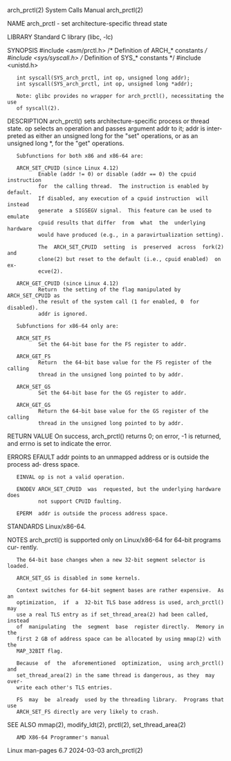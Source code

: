 arch_prctl(2)                 System Calls Manual                arch_prctl(2)

NAME
       arch_prctl - set architecture-specific thread state

LIBRARY
       Standard C library (libc, -lc)

SYNOPSIS
       #include <asm/prctl.h>        /* Definition of ARCH_* constants */
       #include <sys/syscall.h>      /* Definition of SYS_* constants */
       #include <unistd.h>

       int syscall(SYS_arch_prctl, int op, unsigned long addr);
       int syscall(SYS_arch_prctl, int op, unsigned long *addr);

       Note: glibc provides no wrapper for arch_prctl(), necessitating the use
       of syscall(2).

DESCRIPTION
       arch_prctl()  sets  architecture-specific  process or thread state.  op
       selects an operation and passes argument addr to  it;  addr  is  inter‐
       preted  as  either  an unsigned long for the "set" operations, or as an
       unsigned long *, for the "get" operations.

       Subfunctions for both x86 and x86-64 are:

       ARCH_SET_CPUID (since Linux 4.12)
              Enable (addr != 0) or disable (addr == 0) the cpuid  instruction
              for  the calling thread.  The instruction is enabled by default.
              If disabled, any execution of a cpuid instruction  will  instead
              generate  a SIGSEGV signal.  This feature can be used to emulate
              cpuid results that differ  from  what  the  underlying  hardware
              would have produced (e.g., in a paravirtualization setting).

              The  ARCH_SET_CPUID  setting  is  preserved  across  fork(2) and
              clone(2) but reset to the default (i.e., cpuid enabled)  on  ex‐
              ecve(2).

       ARCH_GET_CPUID (since Linux 4.12)
              Return  the setting of the flag manipulated by ARCH_SET_CPUID as
              the result of the system call (1 for enabled, 0  for  disabled).
              addr is ignored.

       Subfunctions for x86-64 only are:

       ARCH_SET_FS
              Set the 64-bit base for the FS register to addr.

       ARCH_GET_FS
              Return  the 64-bit base value for the FS register of the calling
              thread in the unsigned long pointed to by addr.

       ARCH_SET_GS
              Set the 64-bit base for the GS register to addr.

       ARCH_GET_GS
              Return the 64-bit base value for the GS register of the  calling
              thread in the unsigned long pointed to by addr.

RETURN VALUE
       On success, arch_prctl() returns 0; on error, -1 is returned, and errno
       is set to indicate the error.

ERRORS
       EFAULT addr points to an unmapped address or is outside the process ad‐
              dress space.

       EINVAL op is not a valid operation.

       ENODEV ARCH_SET_CPUID  was  requested, but the underlying hardware does
              not support CPUID faulting.

       EPERM  addr is outside the process address space.

STANDARDS
       Linux/x86-64.

NOTES
       arch_prctl() is supported only on Linux/x86-64 for 64-bit programs cur‐
       rently.

       The 64-bit base changes when a new 32-bit segment selector is loaded.

       ARCH_SET_GS is disabled in some kernels.

       Context switches for 64-bit segment bases are rather expensive.  As  an
       optimization,  if  a  32-bit TLS base address is used, arch_prctl() may
       use a real TLS entry as if set_thread_area(2) had been called,  instead
       of  manipulating  the  segment  base  register directly.  Memory in the
       first 2 GB of address space can be allocated by using mmap(2) with  the
       MAP_32BIT flag.

       Because  of  the  aforementioned  optimization,  using arch_prctl() and
       set_thread_area(2) in the same thread is dangerous, as they  may  over‐
       write each other's TLS entries.

       FS  may  be  already  used by the threading library.  Programs that use
       ARCH_SET_FS directly are very likely to crash.

SEE ALSO
       mmap(2), modify_ldt(2), prctl(2), set_thread_area(2)

       AMD X86-64 Programmer's manual

Linux man-pages 6.7               2024-03-03                     arch_prctl(2)
